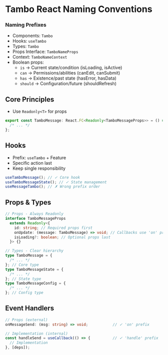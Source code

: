 # Tambo React Naming Conventions

### Naming Prefixes

- Components: `Tambo`
- Hooks: `useTambo`
- Types: `Tambo`
- Props Interface: `TamboNameProps`
- Context: `TamboNameContext`
- Boolean props:
  - `is` → Current state/condition (isLoading, isActive)
  - `can` → Permissions/abilities (canEdit, canSubmit)
  - `has` → Existence/past state (hasError, hasData)
  - `should` → Configuration/future (shouldRefresh)

## Core Principles

- Use `Readonly<T>` for props

```typescript
export const TamboMessage: React.FC<Readonly<TamboMessageProps>> = () => {
  /* ... */
};
```

## Hooks

- Prefix: `useTambo` + Feature
- Specific action last
- Keep single responsibility

```typescript
useTamboMessage(); // ✓ Core hook
useTamboMessageState(); // ✓ State management
useMessageTambo(); // ✗ Wrong prefix order
```

## Props & Types

```typescript
// Props - Always Readonly
interface TamboMessageProps
  extends Readonly<{
    id: string; // Required props first
    onUpdate: (message: TamboMessage) => void; // Callbacks use 'on' prefix
    isLoading?: boolean; // Optional props last
  }> {}

// Types - Clear hierarchy
type TamboMessage = {
  /* ... */
}; // Core type
type TamboMessageState = {
  /* ... */
}; // State type
type TamboMessageConfig = {
  /* ... */
}; // Config type
```

## Event Handlers

```typescript
// Props (external)
onMessageSend: (msg: string) => void;           // ✓ 'on' prefix

// Implementation (internal)
const handleSend = useCallback(() => {          // ✓ 'handle' prefix
  // Implementation
}, [deps]);
```
